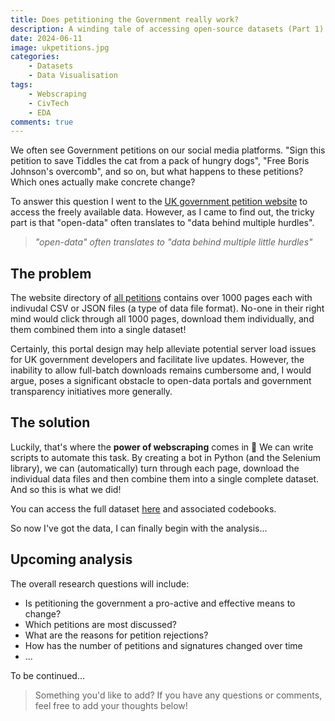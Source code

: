 ```yaml
---
title: Does petitioning the Government really work?
description: A winding tale of accessing open-source datasets (Part 1)
date: 2024-06-11
image: ukpetitions.jpg
categories:
    - Datasets
    - Data Visualisation
tags:
    - Webscraping
    - CivTech
    - EDA
comments: true
---
```


We often see Government petitions on our social media platforms. "Sign this petition to save Tiddles the cat from a pack of hungry dogs", "Free Boris Johnson's overcomb", and so on, but what happens to these petitions? Which ones actually make concrete change?

To answer this question I went to the [UK government petition website](https://petition.parliament.uk/) to access the freely available data. However, as I came to find out, the tricky part is that "open-data" often translates to "data behind multiple hurdles".

> _"open-data" often translates to "data behind multiple little hurdles"_

## The problem

The website directory of [all petitions](https://petition.parliament.uk/petitions) contains over 1000 pages each with indivudal CSV or JSON files (a type of data file format). No-one in their right mind would click through all 1000 pages, download them individually, and them combined them into a single dataset!

Certainly, this portal design may help alleviate potential server load issues for UK government developers and facilitate live updates. However, the inability to allow full-batch downloads remains cumbersome and, I would argue, poses a significant obstacle to open-data portals and government transparency initiatives more generally.

## The solution

Luckily, that's where the **power of webscraping** comes in :muscle: We can write scripts to automate this task. By creating a bot in Python (and the Selenium library), we can (automatically) turn through each page, download the individual data files and then combine them into a single complete dataset. And so this is what we did!

You can access the full dataset [here](https://www.kaggle.com/datasets/wilomentena/uk-government-petitions) and associated codebooks.

So now I've got the data, I can finally begin with the analysis...

## Upcoming analysis

The overall research questions will include:

- Is petitioning the government a pro-active and effective means to change?
- Which petitions are most discussed?
- What are the reasons for petition rejections?
- How has the number of petitions and signatures changed over time
- ...

To be continued...

> Something you'd like to add? If you have any questions or comments, feel free to add your thoughts below!

